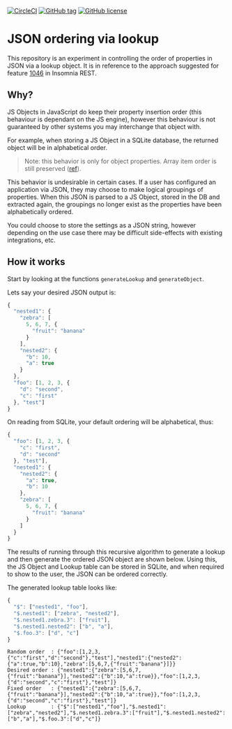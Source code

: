 [![CircleCI](https://circleci.com/gh/develohpanda/json-order.svg?style=svg)](https://circleci.com/gh/develohpanda/json-order) [![GitHub tag](https://img.shields.io/github/release/develohpanda/json-order.svg)](https://GitHub.com/develohpanda/json-order/releases/) [![GitHub license](https://img.shields.io/github/license/develohpanda/json-order.svg)](https://github.com/develohpanda/json-order/blob/master/LICENSE)

# JSON ordering via lookup

This repository is an experiment in controlling the order of properties in JSON via a lookup object. It is in reference to the approach suggested for feature [1046](https://github.com/getinsomnia/insomnia/issues/1046#issuecomment-486419705) in Insomnia REST.

## Why?

JS Objects in JavaScript do keep their property insertion order (this behaviour is dependant on the JS engine), however this behaviour is not guaranteed by other systems you may interchange that object with.

For example, when storing a JS Object in a SQLite database, the returned object will be in alphabetical order.

> Note: this behavior is only for object properties. Array item order is still preserved ([ref](https://stackoverflow.com/a/7214312)).

This behavior is undesirable in certain cases. If a user has configured an application via JSON, they may choose to make logical groupings of properties. When this JSON is parsed to a JS Object, stored in the DB and extracted again, the groupings no longer exist as the properties have been alphabetically ordered.

You could choose to store the settings as a JSON string, however depending on the use case there may be difficult side-effects with existing integrations, etc.

## How it works

Start by looking at the functions `generateLookup` and `generateObject`.

Lets say your desired JSON output is:

```js
{
  "nested1": {
    "zebra": [
      5, 6, 7, {
        "fruit": "banana"
      }
    ],
    "nested2": {
      "b": 10,
      "a": true
    }
  },
  "foo": [1, 2, 3, {
    "d": "second",
    "c": "first"
  }, "test"]
}
```

On reading from SQLite, your default ordering will be alphabetical, thus:

```js
{
  "foo": [1, 2, 3, {
    "c": "first",
    "d": "second"
  }, "test"],
  "nested1": {
    "nested2": {
      "a": true,
      "b": 10
    },
    "zebra": [
      5, 6, 7, {
        "fruit": "banana"
      }
    ]
  }
}
```

The results of running through this recursive algorithm to generate a lookup and then generate the ordered JSON object are shown below. Using this, the JS Object and Lookup table can be stored in SQLite, and when required to show to the user, the JSON can be ordered correctly.

The generated lookup table looks like:

```js
{
  "$": ["nested1", "foo"],
  "$.nested1": ["zebra", "nested2"],
  "$.nested1.zebra.3": ["fruit"],
  "$.nested1.nested2": ["b", "a"],
  "$.foo.3": ["d", "c"]
}
```

```
Random order  : {"foo":[1,2,3,{"c":"first","d":"second"},"test"],"nested1":{"nested2":{"a":true,"b":10},"zebra":[5,6,7,{"fruit":"banana"}]}}
Desired order : {"nested1":{"zebra":[5,6,7,{"fruit":"banana"}],"nested2":{"b":10,"a":true}},"foo":[1,2,3,{"d":"second","c":"first"},"test"]}
Fixed order   : {"nested1":{"zebra":[5,6,7,{"fruit":"banana"}],"nested2":{"b":10,"a":true}},"foo":[1,2,3,{"d":"second","c":"first"},"test"]}
Lookup        : {"$":["nested1","foo"],"$.nested1":["zebra","nested2"],"$.nested1.zebra.3":["fruit"],"$.nested1.nested2":["b","a"],"$.foo.3":["d","c"]}
```